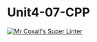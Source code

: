 # Unit4-07-CPP
[![Mr Coxall's Super Linter](https://github.com/ICS3U-Programming-Xiaohan-T/Unit4-07-CPP/workflows/Mr%20Coxall's%20Super%20Linter/badge.svg)](https://github.com/ICS3U-Programming-Xiaohan-T/Unit4-07-CPP/actions/)
